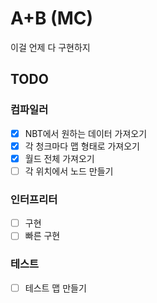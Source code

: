 # A+B (MC)

이걸 언제 다 구현하지

## TODO

### 컴파일러

- [x] NBT에서 원하는 데이터 가져오기
- [x] 각 청크마다 맵 형태로 가져오기
- [x] 월드 전체 가져오기
- [ ] 각 위치에서 노드 만들기

### 인터프리터

- [ ] 구현
- [ ] 빠른 구현

### 테스트

- [ ] 테스트 맵 만들기
